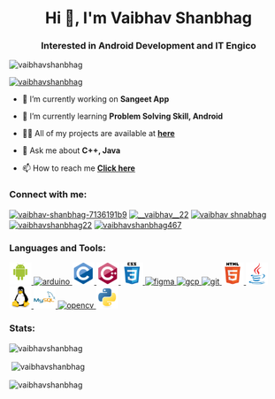 <h1 align="center">Hi 👋, I'm Vaibhav Shanbhag</h1>
<h3 align="center">Interested in Android Development and IT Engico</h3>

<p align="left"> <img src="https://komarev.com/ghpvc/?username=vaibhavshanbhag&label=Profile%20views&color=0e75b6&style=flat" alt="vaibhavshanbhag" /> </p>

<p align="left"> <a href="https://github.com/ryo-ma/github-profile-trophy"><img src="https://github-profile-trophy.vercel.app/?username=vaibhavshanbhag" alt="vaibhavshanbhag" /></a> </p>

- 🔭 I’m currently working on **Sangeet App**

- 🌱 I’m currently learning **Problem Solving Skill, Android**

- 👨‍💻 All of my projects are available at [**here**](https://github.com/VaibhavShanbhag?tab=repositories)

- 💬 Ask me about **C++, Java**

- 📫 How to reach me [**Click here**](mailto:vaibhavshanbhag467@gmail.com)

<h3 align="left">Connect with me:</h3>
<p align="left">
<a href="https://linkedin.com/in/vaibhav-shanbhag-7136191b9" target="blank"><img align="center" src="https://raw.githubusercontent.com/rahuldkjain/github-profile-readme-generator/master/src/images/icons/Social/linked-in-alt.svg" alt="vaibhav-shanbhag-7136191b9" height="30" width="40" /></a>
<a href="https://instagram.com/__vaibhav__22" target="blank"><img align="center" src="https://raw.githubusercontent.com/rahuldkjain/github-profile-readme-generator/master/src/images/icons/Social/instagram.svg" alt="__vaibhav__22" height="30" width="40" /></a>
<a href="https://www.youtube.com/channel/UC2_DjSDqHzxGDf7ltu75cmw" target="blank"><img align="center" src="https://raw.githubusercontent.com/rahuldkjain/github-profile-readme-generator/master/src/images/icons/Social/youtube.svg" alt="vaibhav shnabhag" height="30" width="40" /></a>
<a href="https://www.leetcode.com/vaibhavshanbhag22" target="blank"><img align="center" src="https://raw.githubusercontent.com/rahuldkjain/github-profile-readme-generator/master/src/images/icons/Social/leet-code.svg" alt="vaibhavshanbhag22" height="30" width="40" /></a>
<a href="https://auth.geeksforgeeks.org/user/vaibhavshanbhag467" target="blank"><img align="center" src="https://raw.githubusercontent.com/rahuldkjain/github-profile-readme-generator/master/src/images/icons/Social/geeks-for-geeks.svg" alt="vaibhavshanbhag467" height="30" width="40" /></a>
</p>

<h3 align="left">Languages and Tools:</h3>
<p align="left"> <a href="https://developer.android.com" target="_blank"> <img src="https://raw.githubusercontent.com/devicons/devicon/master/icons/android/android-original-wordmark.svg" alt="android" width="40" height="40"/> </a> <a href="https://www.arduino.cc/" target="_blank"> <img src="https://cdn.worldvectorlogo.com/logos/arduino-1.svg" alt="arduino" width="40" height="40"/> </a> <a href="https://www.cprogramming.com/" target="_blank"> <img src="https://raw.githubusercontent.com/devicons/devicon/master/icons/c/c-original.svg" alt="c" width="40" height="40"/> </a> <a href="https://www.w3schools.com/cpp/" target="_blank"> <img src="https://raw.githubusercontent.com/devicons/devicon/master/icons/cplusplus/cplusplus-original.svg" alt="cplusplus" width="40" height="40"/> </a> <a href="https://www.w3schools.com/css/" target="_blank"> <img src="https://raw.githubusercontent.com/devicons/devicon/master/icons/css3/css3-original-wordmark.svg" alt="css3" width="40" height="40"/> </a> <a href="https://www.figma.com/" target="_blank"> <img src="https://www.vectorlogo.zone/logos/figma/figma-icon.svg" alt="figma" width="40" height="40"/> </a> <a href="https://cloud.google.com" target="_blank"> <img src="https://www.vectorlogo.zone/logos/google_cloud/google_cloud-icon.svg" alt="gcp" width="40" height="40"/> </a> <a href="https://git-scm.com/" target="_blank"> <img src="https://www.vectorlogo.zone/logos/git-scm/git-scm-icon.svg" alt="git" width="40" height="40"/> </a> <a href="https://www.w3.org/html/" target="_blank"> <img src="https://raw.githubusercontent.com/devicons/devicon/master/icons/html5/html5-original-wordmark.svg" alt="html5" width="40" height="40"/> </a> <a href="https://www.java.com" target="_blank"> <img src="https://raw.githubusercontent.com/devicons/devicon/master/icons/java/java-original.svg" alt="java" width="40" height="40"/> </a> <a href="https://www.linux.org/" target="_blank"> <img src="https://raw.githubusercontent.com/devicons/devicon/master/icons/linux/linux-original.svg" alt="linux" width="40" height="40"/> </a> <a href="https://www.mysql.com/" target="_blank"> <img src="https://raw.githubusercontent.com/devicons/devicon/master/icons/mysql/mysql-original-wordmark.svg" alt="mysql" width="40" height="40"/> </a> <a href="https://opencv.org/" target="_blank"> <img src="https://www.vectorlogo.zone/logos/opencv/opencv-icon.svg" alt="opencv" width="40" height="40"/> </a> <a href="https://www.python.org" target="_blank"> <img src="https://raw.githubusercontent.com/devicons/devicon/master/icons/python/python-original.svg" alt="python" width="40" height="40"/> </a> </p>

<h3 align="left">Stats:</h3>
<p><img align="center" src="https://github-readme-stats.vercel.app/api/top-langs?username=vaibhavshanbhag&show_icons=true&locale=en&layout=compact" alt="vaibhavshanbhag" /></p>

<p>&nbsp;<img align="center" src="https://github-readme-stats.vercel.app/api?username=vaibhavshanbhag&show_icons=true&locale=en" alt="vaibhavshanbhag" /></p>

<p><img align="center" src="https://github-readme-streak-stats.herokuapp.com/?user=vaibhavshanbhag&" alt="vaibhavshanbhag" /></p>
